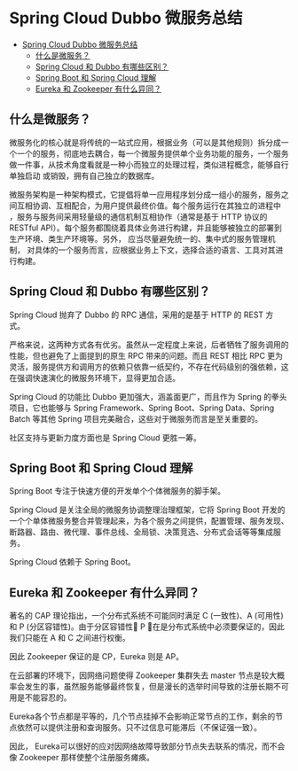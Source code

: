 # Spring Cloud Dubbo 微服务总结

- [Spring Cloud Dubbo 微服务总结](#spring-cloud-dubbo-微服务总结)
  - [什么是微服务？](#什么是微服务)
  - [Spring Cloud 和 Dubbo 有哪些区别？](#spring-cloud-和-dubbo-有哪些区别)
  - [Spring Boot 和 Spring Cloud 理解](#spring-boot-和-spring-cloud-理解)
  - [Eureka 和 Zookeeper 有什么异同？](#eureka-和-zookeeper-有什么异同)

## 什么是微服务？

微服务化的核心就是将传统的一站式应用，根据业务（可以是其他规则）拆分成一个一个的服务，彻底地去耦合，每一个微服务提供单个业务功能的服务，一个服务做一件事，从技术角度看就是一种小而独立的处理过程，类似进程概念，能够自行单独启动
或销毁，拥有自己独立的数据库。

微服务架构是⼀种架构模式，它提倡将单⼀应⽤程序划分成⼀组⼩的服务，服务之间互相协调、互相配合，为⽤户提供最终价值。每个服务运⾏在其独⽴的进程中 ，服务与服务间采⽤轻量级的通信机制互相协作（通常是基于 HTTP 协议的 RESTful API）。每个服务都围绕着具体业务进⾏构建，并且能够被独⽴的部署到⽣产环境、类⽣产环境等。另外， 应当尽量避免统⼀的、集中式的服务管理机制， 对具体的⼀个服务⽽⾔，应根据业务上下⽂，选择合适的语⾔、⼯具对其进⾏构建。

## Spring Cloud 和 Dubbo 有哪些区别？

Spring Cloud 抛弃了 Dubbo 的 RPC 通信，采用的是基于 HTTP 的 REST 方式。

严格来说，这两种方式各有优劣。虽然从一定程度上来说，后者牺牲了服务调用的性能，但也避免了上面提到的原生 RPC 带来的问题。而且 REST 相比 RPC 更为灵活，服务提供方和调用方的依赖只依靠一纸契约，不存在代码级别的强依赖，这在强调快速演化的微服务环境下，显得更加合适。

Spring Cloud 的功能比 Dubbo 更加强大，涵盖面更广，而且作为 Spring 的拳头项目，它也能够与 Spring Framework、Spring Boot、Spring Data、Spring Batch 等其他 Spring 项目完美融合，这些对于微服务而言是至关重要的。

社区支持与更新力度方面也是 Spring Cloud 更胜一筹。

## Spring Boot 和 Spring Cloud 理解

Spring Boot 专注于快速方便的开发单个个体微服务的脚手架。

Spring Cloud 是关注全局的微服务协调整理治理框架，它将 Spring Boot 开发的一个个单体微服务整合并管理起来，为各个服务之间提供，配置管理、服务发现、断路器、路由、微代理、事件总线、全局锁、决策竞选、分布式会话等等集成服务。

Spring Cloud 依赖于 Spring Boot。

## Eureka 和 Zookeeper 有什么异同？

著名的 CAP 理论指出，一个分布式系统不可能同时满足 C (一致性)、A (可用性)和 P (分区容错性)。由于分区容错性 P 在是分布式系统中必须要保证的，因此我们只能在 A 和 C 之间进行权衡。

因此 Zookeeper 保证的是 CP，Eureka 则是 AP。

在云部署的环境下，因网络问题使得 Zookeeper 集群失去 master 节点是较大概率会发生的事，虽然服务能够最终恢复，但是漫长的选举时间导致的注册长期不可用是不能容忍的。

Eureka各个节点都是平等的，几个节点挂掉不会影响正常节点的工作，剩余的节点依然可以提供注册和查询服务。只不过信息可能滞后（不保证强一致）。

因此， Eureka可以很好的应对因网络故障导致部分节点失去联系的情况，而不会像 Zookeeper 那样使整个注册服务瘫痪。
